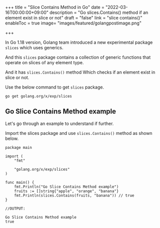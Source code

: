 +++
title = "Slice Contains Method in Go"
date = "2022-03-16T00:00:00+09:00"
description = "Go slices.Contains() method if an element exist in slice or not"
draft = "false"
link = "slice contains()"
enableToc = true
image= "images/featured/golangpostimage.png"

+++

In Go 1.18 version, Golang team introduced a new experimental package `slices` which uses generics.

And this `slices` package contains a collection of generic functions that operate on slices of any element type.

And it has `slices.Contains()` method Which checks if an element exist in slice or not.

Use the below command to get `slices` package.

```
go get golang.org/x/exp/slices

```

## Go Slice Contains Method example

Let's go through an example to understand if further.

Import the slices package and use `slices.Contains()` method as shown below.

```
package main

import (
	"fmt"

	"golang.org/x/exp/slices"
)

func main() {
	fmt.Println("Go Slice Contains Method example")
	fruits := []string{"apple", "orange", "banana"}
	fmt.Println(slices.Contains(fruits, "banana")) // true
}

//OUTPUT:

Go Slice Contains Method example
true
```

